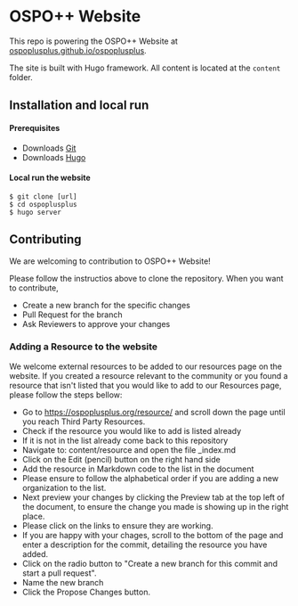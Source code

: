 # OSPO++ Website

This repo is powering the OSPO++ Website at [ospoplusplus.github.io/ospoplusplus](https://ospoplusplus.github.io/ospoplusplus/).

The site is built with Hugo framework. All content is located at the `content` folder.

## Installation and local run

#### Prerequisites
* Downloads [Git](https://git-scm.com/downloads)
* Downloads [Hugo](https://gohugo.io/getting-started/installing/)

#### Local run the website

```
$ git clone [url]
$ cd ospoplusplus
$ hugo server
```

## Contributing

We are welcoming to contribution to OSPO++ Website!

Please follow the instructios above to clone the repository. When you want to contribute,
* Create a new branch for the specific changes
* Pull Request for the branch
* Ask Reviewers to approve your changes

### Adding a Resource to the website 

We welcome external resources to be added to our resources page on the website. If you created a resource relevant to the community or you found a resource that isn't listed that you would like to add to our Resources page, please follow the steps bellow:
* Go to https://ospoplusplus.org/resource/ and scroll down the page until you reach Third Party Resources.
* Check if the resource you would like to add is listed already
* If it is not in the list already come back to this repository
* Navigate to: content/resource and open the file _index.md
* Click on the Edit (pencil) button on the right hand side
* Add the resource in Markdown code to the list in the document 
* Please ensure to follow the alphabetical order if you are adding a new organization to the list. 
* Next preview your changes by clicking the Preview tab at the top left of the document, to ensure the change you made is showing up in the right place.
* Please click on the links to ensure they are working.
* If you are happy with your chages, scroll to the bottom of the page and enter a description for the commit, detailing the resource you have added. 
* Click on the radio button to "Create a new branch for this commit and start a pull request".
* Name the new branch 
* Click the Propose Changes button.



